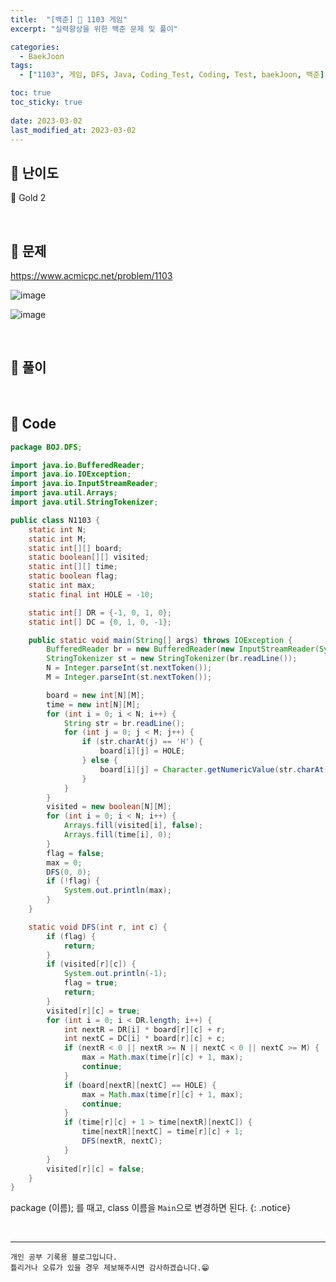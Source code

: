 ```yaml
---
title:  "[백준] 🥇 1103 게임"
excerpt: "실력향상을 위한 백준 문제 및 풀이"

categories:
  - BaekJoon
tags:
  - ["1103", 게임, DFS, Java, Coding_Test, Coding, Test, baekJoon, 백준]

toc: true
toc_sticky: true
 
date: 2023-03-02
last_modified_at: 2023-03-02
---
```


## 📌 난이도

  🥇 Gold 2

<br>

## 📌 문제

<https://www.acmicpc.net/problem/1103>


![image](https://user-images.githubusercontent.com/37824506/222328690-d6c9fc4b-f623-462c-9e59-6878948c05ed.png)

![image](https://user-images.githubusercontent.com/37824506/222328654-0f5eb26e-b453-4d59-bbae-d6f3a2f31596.png)


<br>

## 📌 풀이



<br>

## 📌 Code

```java
package BOJ.DFS;

import java.io.BufferedReader;
import java.io.IOException;
import java.io.InputStreamReader;
import java.util.Arrays;
import java.util.StringTokenizer;

public class N1103 {
    static int N;
    static int M;
    static int[][] board;
    static boolean[][] visited;
    static int[][] time;
    static boolean flag;
    static int max;
    static final int HOLE = -10;

    static int[] DR = {-1, 0, 1, 0};
    static int[] DC = {0, 1, 0, -1};

    public static void main(String[] args) throws IOException {
        BufferedReader br = new BufferedReader(new InputStreamReader(System.in));
        StringTokenizer st = new StringTokenizer(br.readLine());
        N = Integer.parseInt(st.nextToken());
        M = Integer.parseInt(st.nextToken());

        board = new int[N][M];
        time = new int[N][M];
        for (int i = 0; i < N; i++) {
            String str = br.readLine();
            for (int j = 0; j < M; j++) {
                if (str.charAt(j) == 'H') {
                    board[i][j] = HOLE;
                } else {
                    board[i][j] = Character.getNumericValue(str.charAt(j));
                }
            }
        }
        visited = new boolean[N][M];
        for (int i = 0; i < N; i++) {
            Arrays.fill(visited[i], false);
            Arrays.fill(time[i], 0);
        }
        flag = false;
        max = 0;
        DFS(0, 0);
        if (!flag) {
            System.out.println(max);
        }
    }

    static void DFS(int r, int c) {
        if (flag) {
            return;
        }
        if (visited[r][c]) {
            System.out.println(-1);
            flag = true;
            return;
        }
        visited[r][c] = true;
        for (int i = 0; i < DR.length; i++) {
            int nextR = DR[i] * board[r][c] + r;
            int nextC = DC[i] * board[r][c] + c;
            if (nextR < 0 || nextR >= N || nextC < 0 || nextC >= M) {
                max = Math.max(time[r][c] + 1, max);
                continue;
            }
            if (board[nextR][nextC] == HOLE) {
                max = Math.max(time[r][c] + 1, max);
                continue;
            }
            if (time[r][c] + 1 > time[nextR][nextC]) {
                time[nextR][nextC] = time[r][c] + 1;
                DFS(nextR, nextC);
            }
        }
        visited[r][c] = false;
    }
}
```


package (이름); 를 때고, class 이름을 `Main`으로 변경하면 된다.
{: .notice} 


<br>


***
    개인 공부 기록용 블로그입니다.
    틀리거나 오류가 있을 경우 제보해주시면 감사하겠습니다.😁